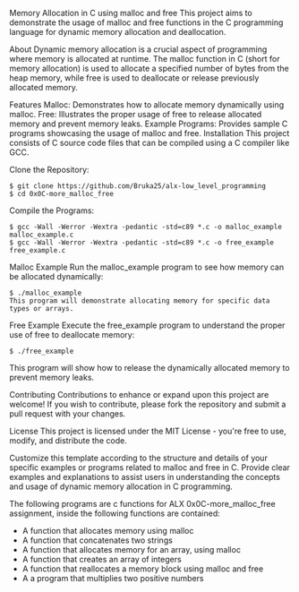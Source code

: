 Memory Allocation in C using malloc and free
This project aims to demonstrate the usage of malloc and free functions in the C programming language for dynamic memory allocation and deallocation.

About
Dynamic memory allocation is a crucial aspect of programming where memory is allocated at runtime. The malloc function in C (short for memory allocation) is used to allocate a specified number of bytes from the heap memory, while free is used to deallocate or release previously allocated memory.

Features
Malloc: Demonstrates how to allocate memory dynamically using malloc.
Free: Illustrates the proper usage of free to release allocated memory and prevent memory leaks.
Example Programs: Provides sample C programs showcasing the usage of malloc and free.
Installation
This project consists of C source code files that can be compiled using a C compiler like GCC.

Clone the Repository:

```
$ git clone https://github.com/Bruka25/alx-low_level_programming
$ cd 0x0C-more_malloc_free
```

Compile the Programs:
```
$ gcc -Wall -Werror -Wextra -pedantic -std=c89 *.c -o malloc_example malloc_example.c
$ gcc -Wall -Werror -Wextra -pedantic -std=c89 *.c -o free_example free_example.c
```

Malloc Example
Run the malloc_example program to see how memory can be allocated dynamically:

```
$ ./malloc_example
This program will demonstrate allocating memory for specific data types or arrays.
```
Free Example
Execute the free_example program to understand the proper use of free to deallocate memory:

```
$ ./free_example
```

This program will show how to release the dynamically allocated memory to prevent memory leaks.

Contributing
Contributions to enhance or expand upon this project are welcome! If you wish to contribute, please fork the repository and submit a pull request with your changes.

License
This project is licensed under the MIT License - you're free to use, modify, and distribute the code.

Customize this template according to the structure and details of your specific examples or programs related to malloc and free in C. Provide clear examples and explanations to assist users in understanding the concepts and usage of dynamic memory allocation in C programming.



The following programs are c functions for ALX 0x0C-more_malloc_free assignment, inside the following functions are contained:

* A function that allocates memory using malloc
* A function that concatenates two strings
* A function that allocates memory for an array, using malloc
* A function that creates an array of integers
* A function that reallocates a memory block using malloc and free
* A a program that multiplies two positive numbers
